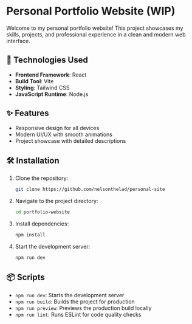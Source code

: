# Personal Portfolio Website (WIP)

Welcome to my personal portfolio website! This project showcases my skills, projects, and professional experience in a clean and modern web interface.

## 🚀 Technologies Used
- **Frontend Framework**: React
- **Build Tool**: Vite
- **Styling**: Tailwind CSS
- **JavaScript Runtime**: Node.js

## ✨ Features
- Responsive design for all devices
- Modern UI/UX with smooth animations
- Project showcase with detailed descriptions

## 🛠️ Installation
1. Clone the repository:
   ```bash
   git clone https://github.com/nelsonthelad/personal-site
   ```
2. Navigate to the project directory:
   ```bash
   cd portfolio-website
   ```
3. Install dependencies:
   ```bash
   npm install
   ```
4. Start the development server:
   ```bash
   npm run dev
   ```

## 📦 Scripts
- `npm run dev`: Starts the development server
- `npm run build`: Builds the project for production
- `npm run preview`: Previews the production build locally
- `npm run lint`: Runs ESLint for code quality checks
